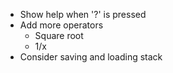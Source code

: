 * Show help when '?' is pressed
* Add more operators
	* Square root
	* 1/x
* Consider saving and loading stack
